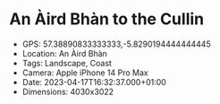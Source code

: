 # An Àird Bhàn to the Cullin

- GPS: 57.38890833333333,-5.8290194444444445
- Location: An Àird Bhàn
- Tags: Landscape, Coast
- Camera: Apple iPhone 14 Pro Max
- Date: 2023-04-17T16:32:37.000+01:00
- Dimensions: 4030x3022
